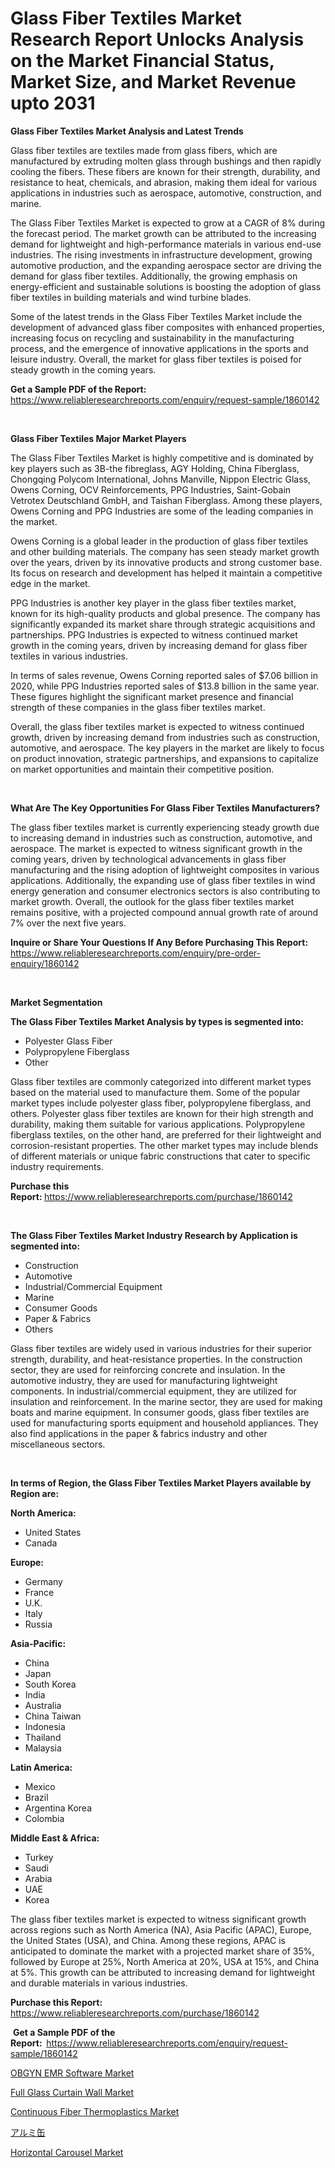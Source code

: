 <p><h1>Glass Fiber Textiles Market Research Report Unlocks Analysis on the Market Financial Status, Market Size, and Market Revenue upto 2031</h1></p><p><strong>Glass Fiber Textiles Market Analysis and Latest Trends</strong></p>
<p><p>Glass fiber textiles are textiles made from glass fibers, which are manufactured by extruding molten glass through bushings and then rapidly cooling the fibers. These fibers are known for their strength, durability, and resistance to heat, chemicals, and abrasion, making them ideal for various applications in industries such as aerospace, automotive, construction, and marine.</p><p>The Glass Fiber Textiles Market is expected to grow at a CAGR of 8% during the forecast period. The market growth can be attributed to the increasing demand for lightweight and high-performance materials in various end-use industries. The rising investments in infrastructure development, growing automotive production, and the expanding aerospace sector are driving the demand for glass fiber textiles. Additionally, the growing emphasis on energy-efficient and sustainable solutions is boosting the adoption of glass fiber textiles in building materials and wind turbine blades.</p><p>Some of the latest trends in the Glass Fiber Textiles Market include the development of advanced glass fiber composites with enhanced properties, increasing focus on recycling and sustainability in the manufacturing process, and the emergence of innovative applications in the sports and leisure industry. Overall, the market for glass fiber textiles is poised for steady growth in the coming years.</p></p>
<p><strong>Get a Sample PDF of the Report:&nbsp;</strong> <a href="https://www.reliableresearchreports.com/enquiry/request-sample/1860142">https://www.reliableresearchreports.com/enquiry/request-sample/1860142</a></p>
<p>&nbsp;</p>
<p><strong>Glass Fiber Textiles Major Market Players</strong></p>
<p><p>The Glass Fiber Textiles Market is highly competitive and is dominated by key players such as 3B-the fibreglass, AGY Holding, China Fiberglass, Chongqing Polycom International, Johns Manville, Nippon Electric Glass, Owens Corning, OCV Reinforcements, PPG Industries, Saint-Gobain Vetrotex Deutschland GmbH, and Taishan Fiberglass. Among these players, Owens Corning and PPG Industries are some of the leading companies in the market.</p><p>Owens Corning is a global leader in the production of glass fiber textiles and other building materials. The company has seen steady market growth over the years, driven by its innovative products and strong customer base. Its focus on research and development has helped it maintain a competitive edge in the market.</p><p>PPG Industries is another key player in the glass fiber textiles market, known for its high-quality products and global presence. The company has significantly expanded its market share through strategic acquisitions and partnerships. PPG Industries is expected to witness continued market growth in the coming years, driven by increasing demand for glass fiber textiles in various industries.</p><p>In terms of sales revenue, Owens Corning reported sales of $7.06 billion in 2020, while PPG Industries reported sales of $13.8 billion in the same year. These figures highlight the significant market presence and financial strength of these companies in the glass fiber textiles market.</p><p>Overall, the glass fiber textiles market is expected to witness continued growth, driven by increasing demand from industries such as construction, automotive, and aerospace. The key players in the market are likely to focus on product innovation, strategic partnerships, and expansions to capitalize on market opportunities and maintain their competitive position.</p></p>
<p>&nbsp;</p>
<p><strong>What Are The Key Opportunities For Glass Fiber Textiles Manufacturers?</strong></p>
<p><p>The glass fiber textiles market is currently experiencing steady growth due to increasing demand in industries such as construction, automotive, and aerospace. The market is expected to witness significant growth in the coming years, driven by technological advancements in glass fiber manufacturing and the rising adoption of lightweight composites in various applications. Additionally, the expanding use of glass fiber textiles in wind energy generation and consumer electronics sectors is also contributing to market growth. Overall, the outlook for the glass fiber textiles market remains positive, with a projected compound annual growth rate of around 7% over the next five years.</p></p>
<p><strong>Inquire or Share Your Questions If Any Before Purchasing This Report:</strong> <a href="https://www.reliableresearchreports.com/enquiry/pre-order-enquiry/1860142">https://www.reliableresearchreports.com/enquiry/pre-order-enquiry/1860142</a></p>
<p>&nbsp;</p>
<p><strong>Market Segmentation</strong></p>
<p><strong>The Glass Fiber Textiles Market Analysis by types is segmented into:</strong></p>
<p><ul><li>Polyester Glass Fiber</li><li>Polypropylene Fiberglass</li><li>Other</li></ul></p>
<p><p>Glass fiber textiles are commonly categorized into different market types based on the material used to manufacture them. Some of the popular market types include polyester glass fiber, polypropylene fiberglass, and others. Polyester glass fiber textiles are known for their high strength and durability, making them suitable for various applications. Polypropylene fiberglass textiles, on the other hand, are preferred for their lightweight and corrosion-resistant properties. The other market types may include blends of different materials or unique fabric constructions that cater to specific industry requirements.</p></p>
<p><strong>Purchase this Report:&nbsp;</strong><a href="https://www.reliableresearchreports.com/purchase/1860142">https://www.reliableresearchreports.com/purchase/1860142</a></p>
<p>&nbsp;</p>
<p><strong>The Glass Fiber Textiles Market Industry Research by Application is segmented into:</strong></p>
<p><ul><li>Construction</li><li>Automotive</li><li>Industrial/Commercial Equipment</li><li>Marine</li><li>Consumer Goods</li><li>Paper & Fabrics</li><li>Others</li></ul></p>
<p><p>Glass fiber textiles are widely used in various industries for their superior strength, durability, and heat-resistance properties. In the construction sector, they are used for reinforcing concrete and insulation. In the automotive industry, they are used for manufacturing lightweight components. In industrial/commercial equipment, they are utilized for insulation and reinforcement. In the marine sector, they are used for making boats and marine equipment. In consumer goods, glass fiber textiles are used for manufacturing sports equipment and household appliances. They also find applications in the paper & fabrics industry and other miscellaneous sectors.</p></p>
<p>&nbsp;</p>
<p><strong>In terms of Region, the Glass Fiber Textiles Market Players available by Region are:</strong></p>
<p>
    <p> <strong> North America: </strong>
        <ul>
            <li>United States</li>
            <li>Canada</li>
        </ul>
        </p> 
    <p> <strong> Europe: </strong>
        <ul>
            <li>Germany</li>
            <li>France</li>
            <li>U.K.</li>
            <li>Italy</li>
            <li>Russia</li>
        </ul>
        </p> 
    <p> <strong> Asia-Pacific: </strong>
        <ul>
            <li>China</li>
            <li>Japan</li>
            <li>South Korea</li>
            <li>India</li>
            <li>Australia</li>
            <li>China Taiwan</li>
            <li>Indonesia</li>
            <li>Thailand</li>
            <li>Malaysia</li>
        </ul>
        </p> 
    <p> <strong> Latin America: </strong>
        <ul>
            <li>Mexico</li>
            <li>Brazil</li>
            <li>Argentina Korea</li>
            <li>Colombia</li>
        </ul>
        </p> 
    <p> <strong> Middle East & Africa: </strong>
        <ul>
            <li>Turkey</li>
            <li>Saudi</li>
            <li>Arabia</li>
            <li>UAE</li>
            <li>Korea</li>
        </ul>
    </p>
    </p>
<p><p>The glass fiber textiles market is expected to witness significant growth across regions such as North America (NA), Asia Pacific (APAC), Europe, the United States (USA), and China. Among these regions, APAC is anticipated to dominate the market with a projected market share of 35%, followed by Europe at 25%, North America at 20%, USA at 15%, and China at 5%. This growth can be attributed to increasing demand for lightweight and durable materials in various industries.</p></p>
<p><strong>Purchase this Report: </strong><a href="https://www.reliableresearchreports.com/purchase/1860142">https://www.reliableresearchreports.com/purchase/1860142</a></p>
<p>&nbsp;<strong>Get a Sample PDF of the Report:&nbsp;&nbsp;</strong><a href="https://www.reliableresearchreports.com/enquiry/request-sample/1860142">https://www.reliableresearchreports.com/enquiry/request-sample/1860142</a></p>
<p><strong></strong></p>
<p><p><a href="https://issuu.com/reportprime-2/docs/obgyn-emr-software-market-size-2030.pptx">OBGYN EMR Software Market</a></p><p><a href="https://github.com/myacatherineblakecaczo9vcsw/Market-Research-Report-List-1/blob/main/full-glass-curtain-wall-market.md">Full Glass Curtain Wall Market</a></p><p><a href="https://github.com/okotobwrhuteie/Market-Research-Report-List-1/blob/main/continuous-fiber-thermoplastics-market.md">Continuous Fiber Thermoplastics Market</a></p><p><a href="https://github.com/ycmtqqhvk3273/Market-Research-Report-List-1/blob/main/9185951193934.md">アルミ缶</a></p><p><a href="https://issuu.com/reportprime-2/docs/horizontal-carousel-market-size-2030.pptx">Horizontal Carousel Market</a></p></p>
